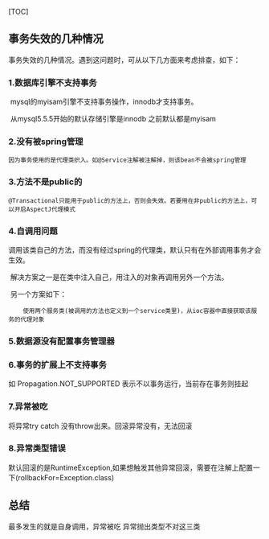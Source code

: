 
[TOC]



## 事务失效的几种情况

事务失效的几种情况。遇到这问题时，可从以下几方面来考虑排查，如下：



### 1.数据库引擎不支持事务

​		mysql的myisam引擎不支持事务操作，innodb才支持事务。

​		从mysql5.5.5开始的默认存储引擎是innodb 之前默认都是myisam



### 2.没有被spring管理

   	因为事务使用的是代理类织入。如@Service注解被注解掉，则该bean不会被spring管理



### 3.方法不是public的

   	@Transactional只能用于public的方法上，否则会失效。若要用在非public的方法上，可以开启AspectJ代理模式



### 4.自调用问题

   调用该类自己的方法，而没有经过spring的代理类，默认只有在外部调用事务才会生效。

​	解决方案之一是在类中注入自己，用注入的对象再调用另外一个方法。

​	另一个方案如下：

   		使用两个服务类(被调用的方法也定义到一个service类里)，从ioc容器中直接获取该服务的代理对象



### 5.数据源没有配置事务管理器



### 6.事务的扩展上不支持事务

   如 Propagation.NOT_SUPPORTED 表示不以事务运行，当前存在事务则挂起



### 7.异常被吃

   将异常try catch 没有throw出来。回滚异常没有，无法回滚



### 8.异常类型错误

   默认回滚的是RuntimeException,如果想触发其他异常回滚，需要在注解上配置一下(rollbackFor=Exception.class)



## 总结

最多发生的就是自身调用，异常被吃 异常抛出类型不对这三类